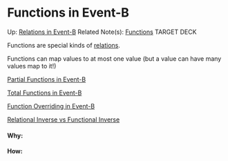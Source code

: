 # Functions in Event-B

Up: [Relations in Event-B](relations_in_event-b)
Related Note(s): [Functions](functions)
TARGET DECK

Functions are special kinds of [relations](relations).

Functions can map values to at most one value (but a value can have many values map to it!)

[Partial Functions in Event-B](partial_functions_in_event-b)

[Total Functions in Event-B](total_functions_in_event-b)

[Function Overriding in Event-B](function_overriding_in_event-b)

[Relational Inverse vs Functional Inverse](relational_inverse_vs_functional_inverse)
































#### Why:
#### How:









